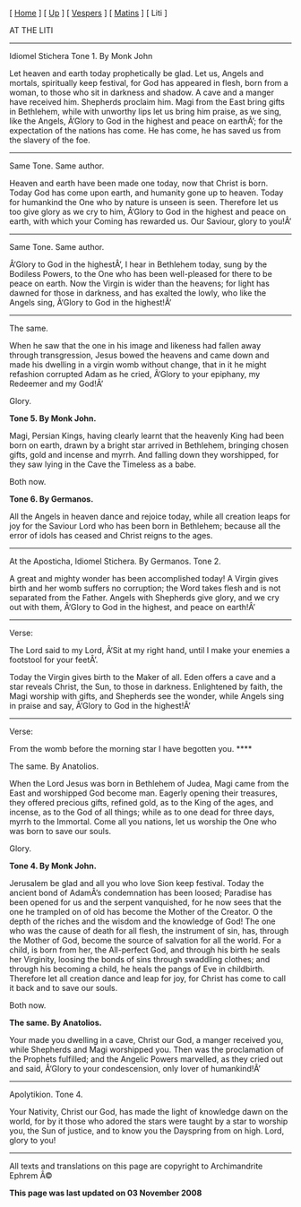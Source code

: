 \[ [Home](index.md) \] \[ [Up](25dec.md) \] \[ [Vespers](25decves.md) \] \[ [Matins](25decMat.md) \] \[ Liti \]

AT THE LITI

****

Idiomel Stichera
Tone 1. By Monk John

Let heaven and earth today prophetically be glad. Let us, Angels and mortals, spiritually keep festival, for God has appeared in flesh, born from a woman, to those who sit in darkness and shadow. A cave and a manger have received him. Shepherds proclaim him. Magi from the East bring gifts in Bethlehem, while with unworthy lips let us bring him praise, as we sing, like the Angels, Â‘Glory to God in the highest and peace on earthÂ’; for the expectation of the nations has come. He has come, he has saved us from the slavery of the foe.

****

Same Tone. Same author.

Heaven and earth have been made one today, now that Christ is born. Today God has come upon earth, and humanity gone up to heaven. Today for humankind the One who by nature is unseen is seen. Therefore let us too give glory as we cry to him, Â‘Glory to God in the highest and peace on earth, with which your Coming has rewarded us. Our Saviour, glory to you!Â’

****

Same Tone. Same author.

Â‘Glory to God in the highestÂ’, I hear in Bethlehem today, sung by the Bodiless Powers, to the One who has been well-pleased for there to be peace on earth. Now the Virgin is wider than the heavens; for light has dawned for those in darkness, and has exalted the lowly, who like the Angels sing, Â‘Glory to God in the highest!Â’

****

The same.

When he saw that the one in his image and likeness had fallen away through transgression, Jesus bowed the heavens and came down and made his dwelling in a virgin womb without change, that in it he might refashion corrupted Adam as he cried, Â‘Glory to your epiphany, my Redeemer and my God!Â’

Glory.

**Tone 5.
By Monk John.**

Magi, Persian Kings, having clearly learnt that the heavenly King had been born on earth, drawn by a bright star arrived in Bethlehem, bringing chosen gifts, gold and incense and myrrh. And falling down they worshipped, for they saw lying in the Cave the Timeless as a babe.

Both now.

**Tone 6.
By Germanos.**

All the Angels in heaven dance and rejoice today, while all creation leaps for joy for the Saviour Lord who has been born in Bethlehem; because all the error of idols has ceased and Christ reigns to the ages.

****

At the Aposticha, Idiomel Stichera.
By Germanos. Tone 2.

A great and mighty wonder has been accomplished today! A Virgin gives birth and her womb suffers no corruption; the Word takes flesh and is not separated from the Father. Angels with Shepherds give glory, and we cry out with them, Â‘Glory to God in the highest, and peace on earth!Â’

****

Verse:

The Lord said to my Lord, Â‘Sit at my right hand, until I make your enemies a footstool for your feetÂ’.

Today the Virgin gives birth to the Maker of all. Eden offers a cave and a star reveals Christ, the Sun, to those in darkness. Enlightened by faith, the Magi worship with gifts, and Shepherds see the wonder, while Angels sing in praise and say, Â‘Glory to God in the highest!Â’

****

Verse:

From the womb before the morning star I have begotten you. ****

The same. By Anatolios.

When the Lord Jesus was born in Bethlehem of Judea, Magi came from the East and worshipped God become man. Eagerly opening their treasures, they offered precious gifts, refined gold, as to the King of the ages, and incense, as to the God of all things; while as to one dead for three days, myrrh to the Immortal. Come all you nations, let us worship the One who was born to save our souls.

Glory.

**Tone 4.
By Monk John.**

Jerusalem be glad and all you who love Sion keep festival. Today the ancient bond of AdamÂ’s condemnation has been loosed; Paradise has been opened for us and the serpent vanquished, for he now sees that the one he trampled on of old has become the Mother of the Creator. O the depth of the riches and the wisdom and the knowledge of God! The one who was the cause of death for all flesh, the instrument of sin, has, through the Mother of God, become the source of salvation for all the world. For a child, is born from her, the All-perfect God, and through his birth he seals her Virginity, loosing the bonds of sins through swaddling clothes; and through his becoming a child, he heals the pangs of Eve in childbirth. Therefore let all creation dance and leap for joy, for Christ has come to call it back and to save our souls.

Both now.

**The same.
By Anatolios.**

Your made you dwelling in a cave, Christ our God, a manger received you, while Shepherds and Magi worshipped you. Then was the proclamation of the Prophets fulfilled; and the Angelic Powers marvelled, as they cried out and said, Â‘Glory to your condescension, only lover of humankind!Â’

****

Apolytikion. Tone 4.

Your Nativity, Christ our God, has made the light of knowledge dawn on the world, for by it those who adored the stars were taught by a star to worship you, the Sun of justice, and to know you the Dayspring from on high. Lord, glory to you!

------------------------------------------------------------------------

All texts and translations on this page are copyright to
Archimandrite Ephrem Â©

**This page was last updated on 03 November 2008**
